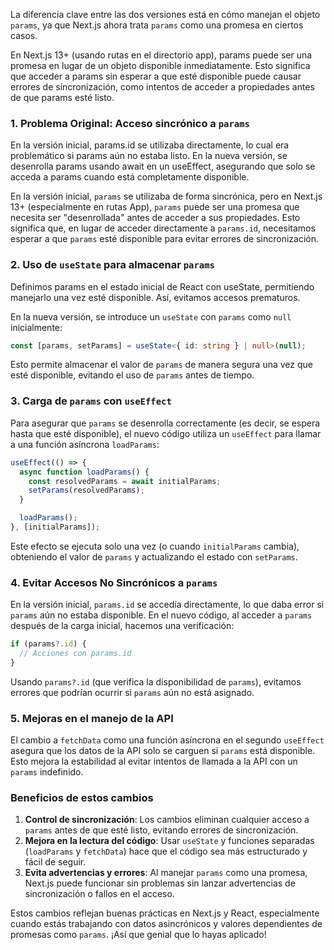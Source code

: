 La diferencia clave entre las dos versiones está en cómo manejan el objeto `params`, ya que Next.js ahora trata `params` como una promesa en ciertos casos.


En Next.js 13+ (usando rutas en el directorio app), params puede ser una promesa en lugar de un objeto disponible inmediatamente. Esto significa que acceder a params sin esperar a que esté disponible puede causar errores de sincronización, como intentos de acceder a propiedades antes de que params esté listo.


### 1. **Problema Original: Acceso sincrónico a `params`**

En la versión inicial, params.id se utilizaba directamente, lo cual era problemático si params aún no estaba listo. En la nueva versión, se desenrolla params usando await en un useEffect, asegurando que solo se acceda a params cuando está completamente disponible.

En la versión inicial, `params` se utilizaba de forma sincrónica, pero en Next.js 13+ (especialmente en rutas App), `params` puede ser una promesa que necesita ser "desenrollada" antes de acceder a sus propiedades. Esto significa que, en lugar de acceder directamente a `params.id`, necesitamos esperar a que `params` esté disponible para evitar errores de sincronización.

### 2. **Uso de `useState` para almacenar `params`**

Definimos params en el estado inicial de React con useState, permitiendo manejarlo una vez esté disponible. Así, evitamos accesos prematuros.

En la nueva versión, se introduce un `useState` con `params` como `null` inicialmente:

```typescript
const [params, setParams] = useState<{ id: string } | null>(null);
```

Esto permite almacenar el valor de `params` de manera segura una vez que esté disponible, evitando el uso de `params` antes de tiempo.

### 3. **Carga de `params` con `useEffect`**

Para asegurar que `params` se desenrolla correctamente (es decir, se espera hasta que esté disponible), el nuevo código utiliza un `useEffect` para llamar a una función asíncrona `loadParams`:

```typescript
useEffect(() => {
  async function loadParams() {
    const resolvedParams = await initialParams;
    setParams(resolvedParams);
  }

  loadParams();
}, [initialParams]);
```

Este efecto se ejecuta solo una vez (o cuando `initialParams` cambia), obteniendo el valor de `params` y actualizando el estado con `setParams`.

### 4. **Evitar Accesos No Sincrónicos a `params`**

En la versión inicial, `params.id` se accedía directamente, lo que daba error si `params` aún no estaba disponible. En el nuevo código, al acceder a `params` después de la carga inicial, hacemos una verificación:

```typescript
if (params?.id) {
  // Acciones con params.id
}
```

Usando `params?.id` (que verifica la disponibilidad de `params`), evitamos errores que podrían ocurrir si `params` aún no está asignado.

### 5. **Mejoras en el manejo de la API**

El cambio a `fetchData` como una función asíncrona en el segundo `useEffect` asegura que los datos de la API solo se carguen si `params` está disponible. Esto mejora la estabilidad al evitar intentos de llamada a la API con un `params` indefinido.

### Beneficios de estos cambios

1. **Control de sincronización**: Los cambios eliminan cualquier acceso a `params` antes de que esté listo, evitando errores de sincronización.
2. **Mejora en la lectura del código**: Usar `useState` y funciones separadas (`loadParams` y `fetchData`) hace que el código sea más estructurado y fácil de seguir.
3. **Evita advertencias y errores**: Al manejar `params` como una promesa, Next.js puede funcionar sin problemas sin lanzar advertencias de sincronización o fallos en el acceso.

Estos cambios reflejan buenas prácticas en Next.js y React, especialmente cuando estás trabajando con datos asincrónicos y valores dependientes de promesas como `params`. ¡Así que genial que lo hayas aplicado!